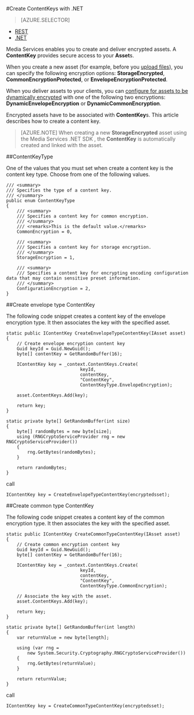 <properties 
	pageTitle="Create ContentKeys with .NET" 
	description="Learn how to create content keys that provide secure access to Assets." 
	services="media-services" 
	documentationCenter="" 
	authors="Juliako" 
	manager="dwrede" 
	editor=""/>

<tags
	ms.service="media-services"
	ms.date="09/07/2015"
	wacn.date=""/>


#Create ContentKeys with .NET

> [AZURE.SELECTOR]
- [REST](/documentation/articles/media-services-rest-create-contentkey)
- [.NET](/documentation/articles/media-services-dotnet-create-contentkey)

Media Services enables you to create and deliver encrypted assets. A **ContentKey** provides secure access to your **Asset**s. 

When you create a new asset (for example, before you [upload files](/documentation/articles/media-services-dotnet-upload-files)), you can specify the following encryption options: **StorageEncrypted**, **CommonEncryptionProtected**, or **EnvelopeEncryptionProtected**. 

When you deliver assets to your clients, you can [configure for assets to be dynamically encrypted](/documentation/articles/media-services-dotnet-configure-asset-delivery-policy) with one of the following two encryptions: **DynamicEnvelopeEncryption** or **DynamicCommonEncryption**.

Encrypted assets have to be associated with **ContentKey**s. This article describes how to create a content key.

>[AZURE.NOTE] When creating a new **StorageEncrypted** asset using the Media Services .NET SDK , the **ContentKey** is automatically created and linked with the asset.

##ContentKeyType

One of the values that you must set when create a content key is the content key type. Choose from one of the following values. 

    /// <summary>
    /// Specifies the type of a content key.
    /// </summary>
    public enum ContentKeyType
    {
        /// <summary>
        /// Specifies a content key for common encryption.
        /// </summary>
        /// <remarks>This is the default value.</remarks>
        CommonEncryption = 0,

        /// <summary>
        /// Specifies a content key for storage encryption.
        /// </summary>
        StorageEncryption = 1,

        /// <summary>
        /// Specifies a content key for encrypting encoding configuration data that may contain sensitive preset information. 
        /// </summary>
        ConfigurationEncryption = 2,
    }

##<a id="envelope_contentkey"></a>Create envelope type ContentKey

The following code snippet creates a content key of the envelope encryption type. It then associates the key with the specified asset.

    static public IContentKey CreateEnvelopeTypeContentKey(IAsset asset)
    {
        // Create envelope encryption content key
        Guid keyId = Guid.NewGuid();
        byte[] contentKey = GetRandomBuffer(16);

        IContentKey key = _context.ContentKeys.Create(
                                keyId,
                                contentKey,
                                "ContentKey",
                                ContentKeyType.EnvelopeEncryption);

        asset.ContentKeys.Add(key);

        return key;
    }

    static private byte[] GetRandomBuffer(int size)
    {
        byte[] randomBytes = new byte[size];
        using (RNGCryptoServiceProvider rng = new RNGCryptoServiceProvider())
        {
            rng.GetBytes(randomBytes);
        }

        return randomBytes;
    }

call

	IContentKey key = CreateEnvelopeTypeContentKey(encryptedsset);



##<a id="common_contentkey"></a>Create common type ContentKey    

The following code snippet creates a content key of the common encryption type. It then associates the key with the specified asset.

    static public IContentKey CreateCommonTypeContentKey(IAsset asset)
    {
        // Create common encryption content key
        Guid keyId = Guid.NewGuid();
        byte[] contentKey = GetRandomBuffer(16);

        IContentKey key = _context.ContentKeys.Create(
                                keyId,
                                contentKey,
                                "ContentKey",
                                ContentKeyType.CommonEncryption);

        // Associate the key with the asset.
        asset.ContentKeys.Add(key);

        return key;
    }

    static private byte[] GetRandomBuffer(int length)
    {
        var returnValue = new byte[length];

        using (var rng =
            new System.Security.Cryptography.RNGCryptoServiceProvider())
        {
            rng.GetBytes(returnValue);
        }

        return returnValue;
    }
call

	IContentKey key = CreateCommonTypeContentKey(encryptedsset); 



<!-- deleted by customization
##Media Services learning paths

You can view AMS learning paths here:

- [AMS Live Streaming Workflow](http://azure.microsoft.com/documentation/learning-paths/media-services-streaming-live/)
- [AMS on Demand Streaming Workflow](http://azure.microsoft.com/documentation/learning-paths/media-services-streaming-on-demand/)

-->